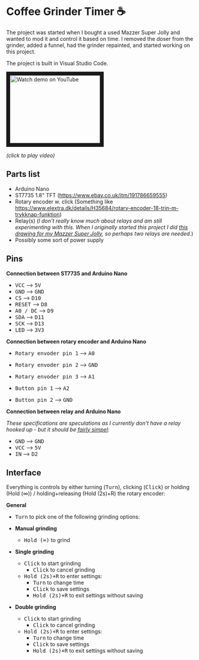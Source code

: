 # Coffee Grinder Timer ☕️

The project was started when I bought a used Mazzer Super Jolly and wanted to mod it and control it based on time. I removed the doser from the grinder, added a funnel, had the grinder repainted, and started working on this project.

The project is built in Visual Studio Code.

<a href="http://www.youtube.com/watch?feature=player_embedded&v=_ijmQUTWak0" target="_blank"><img src="http://img.youtube.com/vi/_ijmQUTWak0/0.jpg" alt="Watch demo on YouTube" width="240" height="180" border="10" /></a>

*(click to play video)*

## Parts list
- Arduino Nano
- ST7735 1.8" TFT (https://www.ebay.co.uk/itm/191786659555)
- Rotary encoder w. click (Something like https://www.elextra.dk/details/H35684/rotary-encoder-18-trin-m-trykknap-funktion)
- Relay(s) (*I don't really know much about relays and am still experimenting with this. When I originally started this project I did [this drawing for my Mazzer Super Jolly](http://coffee.larsenpedersen.com/mazzersuperjolly/wiringdiagram-relay.png), so perhaps two relays are needed.*)
- Possibly some sort of power supply

## Pins
**Connection between ST7735 and Arduino Nano**
- <kbd>VCC</kbd> ⟶ <kbd>5V</kbd>
- <kbd>GND</kbd> ⟶ <kbd>GND</kbd>
- <kbd>CS</kbd> ⟶ <kbd>D10</kbd>
- <kbd>RESET</kbd> ⟶ <kbd>D8</kbd>
- <kbd>A0 / DC</kbd> ⟶ <kbd>D9</kbd>
- <kbd>SDA</kbd> ⟶ <kbd>D11</kbd>
- <kbd>SCK</kbd> ⟶ <kbd>D13</kbd>
- <kbd>LED</kbd> ⟶ <kbd>3V3</kbd>

**Connection between rotary encoder and Arduino Nano**
- <kbd>Rotary envoder pin 1</kbd> ⟶ <kbd>A0</kbd>
- <kbd>Rotary envoder pin 2</kbd> ⟶ <kbd>GND</kbd>
- <kbd>Rotary envoder pin 3</kbd> ⟶ <kbd>A1</kbd>

- <kbd>Button pin 1</kbd> ⟶ <kbd>A2</kbd>
- <kbd>Button pin 2</kbd> ⟶ <kbd>GND</kbd>

**Connection between relay and Arduino Nano**

*These specifications are speculations as I currently don't have a relay hooked up - but it should be [fairly simpel](https://lastminuteengineers.com/one-channel-relay-module-arduino-tutorial/):*

- <kbd>GND</kbd> ⟶ <kbd>GND</kbd>
- <kbd>VCC</kbd> ⟶ <kbd>5V</kbd>
- <kbd>IN</kbd> ⟶ <kbd>D2</kbd>

## Interface
Everything is controls by either turning (<kbd>Turn</kbd>), clicking (<kbd>Click</kbd>) or holding (Hold (∞)) / holding+releasing (Hold (2s)+R) the rotary encoder:

**General**
- <kbd>Turn</kbd> to pick one of the following grinding options:

- **Manual grinding**
  - <kbd>Hold (∞)</kbd> to grind

- **Single grinding**
  - <kbd>Click</kbd> to start grinding
    - <kbd>Click</kbd> to cancel grinding 
  - <kbd>Hold (2s)+R</kbd> to enter settings:
    - <kbd>Turn</kbd> to change time
    - <kbd>Click</kbd> to save settings
    - <kbd>Hold (2s)+R</kbd> to exit settings without saving

- **Double grinding**
  - <kbd>Click</kbd> to start grinding
    - <kbd>Click</kbd> to cancel grinding 
  - <kbd>Hold (2s)+R</kbd> to enter settings:
    - <kbd>Turn</kbd> to change time
    - <kbd>Click</kbd> to save settings
    - <kbd>Hold (2s)+R</kbd> to exit settings without saving
